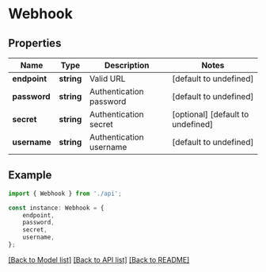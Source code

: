 # Webhook


## Properties

Name | Type | Description | Notes
------------ | ------------- | ------------- | -------------
**endpoint** | **string** | Valid URL | [default to undefined]
**password** | **string** | Authentication password | [default to undefined]
**secret** | **string** | Authentication secret | [optional] [default to undefined]
**username** | **string** | Authentication username | [default to undefined]

## Example

```typescript
import { Webhook } from './api';

const instance: Webhook = {
    endpoint,
    password,
    secret,
    username,
};
```

[[Back to Model list]](../README.md#documentation-for-models) [[Back to API list]](../README.md#documentation-for-api-endpoints) [[Back to README]](../README.md)
